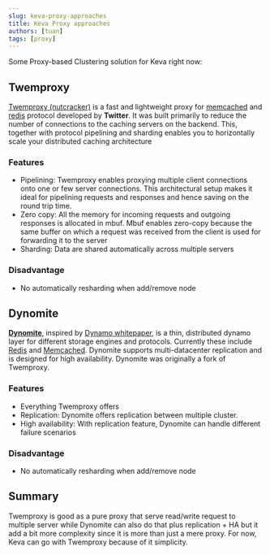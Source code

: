 ```yaml
---
slug: keva-proxy-approaches
title: Keva Proxy approaches
authors: [tuan]
tags: [proxy]
---
```


Some Proxy-based Clustering solution for Keva right now:

## Twemproxy

[Twemproxy (nutcracker)](https://github.com/twitter/twemproxy) is a fast and lightweight proxy for [memcached](http://www.memcached.org/) and [redis](http://redis.io/) protocol developed by **Twitter**. It was built primarily to reduce the number of connections to the caching servers on the backend. This, together with protocol pipelining and sharding enables you to horizontally scale your distributed caching architecture

### Features
- Pipelining:
  Twemproxy enables proxying multiple client connections onto one or few server connections. This architectural setup makes it ideal for pipelining requests and responses and hence saving on the round trip time.
- Zero copy:
  All the memory for incoming requests and outgoing responses is allocated in mbuf. Mbuf enables zero-copy because the same buffer on which a request was received from the client is used for forwarding it to the server
- Sharding:
  Data are shared automatically across multiple servers

### Disadvantage

- No automatically resharding when add/remove node

## Dynomite

**[Dynomite](https://github.com/Netflix/dynomite)**, inspired by [Dynamo whitepaper](http://www.allthingsdistributed.com/files/amazon-dynamo-sosp2007.pdf), is a thin, distributed dynamo layer for different storage engines and protocols. Currently these include [Redis](http://redis.io/) and [Memcached](http://www.memcached.org/). Dynomite supports multi-datacenter replication and is designed for high availability. Dynomite was originally a fork of Twemproxy.

### Features
- Everything Twemproxy offers
- Replication:
  Dynomite offers replication between multiple cluster.
- High availability:
  With replication feature, Dynomite can handle different failure scenarios

### Disadvantage
- No automatically resharding when add/remove node

## Summary

Twemproxy is good as a pure proxy that serve read/write request to multiple server while Dynomite can also do that plus replication + HA but it add a bit more complexity since it is more than just a mere proxy. For now, Keva can go with Twemproxy because of it simplicity.
